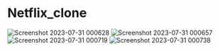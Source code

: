 # Netflix_clone

![Screenshot 2023-07-31 000628](https://github.com/Sajalsk/Netflix_clone/assets/86351716/89de89e1-c42f-45cb-b6dd-fb6c2784da97)
![Screenshot 2023-07-31 000657](https://github.com/Sajalsk/Netflix_clone/assets/86351716/740f019a-e283-4314-8dc2-15a427fbd835)
![Screenshot 2023-07-31 000719](https://github.com/Sajalsk/Netflix_clone/assets/86351716/ca251e2f-6a4f-43ce-933f-67305f109eb1)
![Screenshot 2023-07-31 000738](https://github.com/Sajalsk/Netflix_clone/assets/86351716/d83bae7d-4004-4386-9c62-1f2ce4cbb684)
